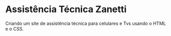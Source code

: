 # Assistência Técnica Zanetti 
 Criando um site de assistência técnica para celulares e Tvs usando o HTML e o CSS.
